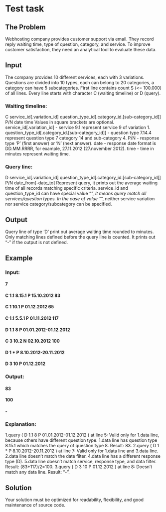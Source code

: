 # Test task

## The Problem
Webhosting company provides customer support via email. They record reply waiting time,
type of question, category, and service. To improve customer satisfaction, they need an
analytical tool to evaluate these data.

## Input
The company provides 10 different services, each with 3 variations. Questions are divided into
10 types, each can belong to 20 categories, a category can have 5 subcategories.
First line contains count S (<= 100.000) of all lines.
Every line starts with character C (waiting timeline) or D (query).
### Waiting timeline:
C service_id[.variation_id] question_type_id[.category_id.[sub-category_id]] P/N date time
Values in square brackets are optional.
service_id[.variation_id] - service 9.1 represent service 9 of variation 1.
question_type_id[.category_id.[sub-category_id]] - question type 7.14.4 represent question type 7
category 14 and sub-category 4.
P/N - response type ‘P’ (first answer) or ‘N’ (next answer).
date - response date format is DD.MM.RRRR, for example, 27.11.2012 (27.november 2012).
time - time in minutes represent waiting time.
### Query line:
D service_id[.variation_id] question_type_id[.category_id.[sub-category_id]] P/N date_from[-date_to]
Represent query, it prints out the average waiting time of all records matching specific criteria.
service_id and question_type_id can have special value “*”, it means query match all
services/question types. In the case of value “*”, neither service variation nor service
category/subcategory can be specified.

## Output
Query line of type ‘D’ print out average waiting time rounded to minutes.
Only matching lines defined before the query line is counted.
It prints out “-” if the output is not defined.

## Example
### Input:
#### 7
#### C 1.1 8.15.1 P 15.10.2012 83
#### C 1 10.1 P 01.12.2012 65
#### C 1.1 5.5.1 P 01.11.2012 117
#### D 1.1 8 P 01.01.2012-01.12.2012
#### C 3 10.2 N 02.10.2012 100
#### D 1 * P 8.10.2012-20.11.2012
#### D 3 10 P 01.12.2012

### Output:
#### 83
#### 100
#### -

### Explanation:
1.query ( D 1.1 8 P 01.01.2012-01.12.2012 ) at line 5:
Valid only for 1.data line, because others have different question type.
1.data line has question type 8.15.1 which matches the query of question type 8.
Result: 83.
2.query ( D 1 * P 8.10.2012-20.11.2012 ) at line 7:
Valid only for 1.data line and 3.data line.
2.data line doesn’t match the date filter.
4.data line has a different response type (D).
5.data line doesn’t match service, response type, and data filter.
Result: (83+117)/2=100.
3.query ( D 3 10 P 01.12.2012 ) at line 8:
Doesn’t match any data line.
Result: “-”.

## Solution
Your solution must be optimized for readability, flexibility, and good maintenance of source
code.
